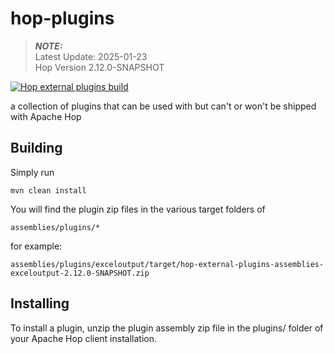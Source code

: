 # hop-plugins
> **_NOTE:_**  
> Latest Update: 2025-01-23 \
> Hop Version 2.12.0-SNAPSHOT

[![Hop external plugins build](https://github.com/project-hop/hop-plugins/actions/workflows/maven.yml/badge.svg)](https://github.com/project-hop/hop-plugins/actions/workflows/maven.yml)

a collection of plugins that can be used with but can't or won't be shipped with Apache Hop 

## Building

Simply run 

`mvn clean install`

You will find the plugin zip files in the various target folders of 

`assemblies/plugins/*`

for example:

`assemblies/plugins/exceloutput/target/hop-external-plugins-assemblies-exceloutput-2.12.0-SNAPSHOT.zip`

## Installing

To install a plugin, unzip the plugin assembly zip file in the plugins/ folder of your Apache Hop client installation.

